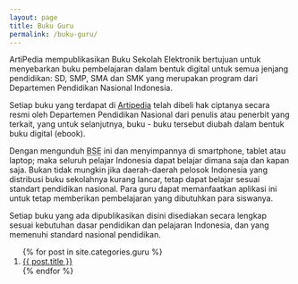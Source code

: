 ```yaml
---
layout: page
title: Buku Guru
permalink: /buku-guru/
---
```


ArtiPedia mempublikasikan Buku Sekolah Elektronik bertujuan untuk menyebarkan buku pembelajaran dalam bentuk digital untuk semua jenjang pendidikan: SD, SMP, SMA dan SMK yang merupakan program dari Departemen Pendidikan Nasional Indonesia.

Setiap buku yang terdapat di [Artipedia](https://artipedia.site "ArtiPedia") telah dibeli hak ciptanya secara resmi oleh Departemen Pendidikan Nasional dari penulis atau penerbit yang terkait, yang untuk selanjutnya, buku - buku tersebut diubah dalam bentuk buku digital (ebook).

Dengan mengunduh <acronym title="Buku Sekolah Elektronik">BSE</acronym> ini dan menyimpannya di smartphone, tablet atau laptop; maka seluruh pelajar Indonesia dapat belajar dimana saja dan kapan saja. Bukan tidak mungkin jika daerah-daerah pelosok Indonesia yang distribusi buku sekolahnya kurang lancar, tetap dapat belajar sesuai standart pendidikan nasional. Para guru dapat memanfaatkan aplikasi ini untuk tetap memberikan pembelajaran yang dibutuhkan para siswanya.

Setiap buku yang ada dipublikasikan disini disediakan secara lengkap sesuai kebutuhan dasar pendidikan dan pelajaran Indonesia, dan yang memenuhi standard nasional pendidikan.

<ol class="arti">{% for post in site.categories.guru %}
<li class="{% if page.title == post.title %}current{% endif %}">
<a href="{{ post.url }}">{{ post.title }}</a>
</li>
{% endfor %}
</ol>

